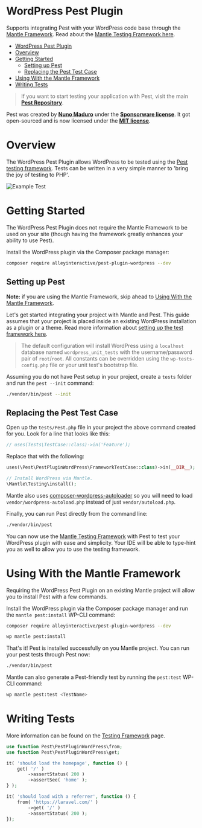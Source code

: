 # WordPress Pest Plugin

Supports integrating Pest with your WordPress code base through the [Mantle
Framework](https://mantle.alley.co/). Read about the [Mantle Testing Framework
here](https://mantle.alley.co/testing/test-framework/).

- [WordPress Pest Plugin](#wordpress-pest-plugin)
- [Overview](#overview)
- [Getting Started](#getting-started)
  - [Setting up Pest](#setting-up-pest)
  - [Replacing the Pest Test Case](#replacing-the-pest-test-case)
- [Using With the Mantle Framework](#using-with-the-mantle-framework)
- [Writing Tests](#writing-tests)

> If you want to start testing your application with Pest, visit the main
> **[Pest Repository](https://github.com/pestphp/pest)**.

Pest was created by **[Nuno Maduro](https://twitter.com/enunomaduro)** under the
**[Sponsorware license](https://github.com/sponsorware/docs)**. It got
open-sourced and is now licensed under the **[MIT
license](https://opensource.org/licenses/MIT)**.

# Overview

The WordPress Pest Plugin allows WordPress to be tested using the [Pest testing
 framework](https://pestphp.com/). Tests can be written in a very simple manner
 to 'bring the joy of testing to PHP'.

![Example Test](https://pestphp.com/assets/img/pestinstall.png)

# Getting Started

The WordPress Pest Plugin does not require the Mantle Framework to be used on
your site (though having the framework greatly enhances your ability to use
Pest).

Install the WordPress plugin via the Composer package manager:

```bash
composer require alleyinteractive/pest-plugin-wordpress --dev
```

## Setting up Pest

**Note:** if you are using the Mantle Framework, skip ahead to [Using With the Mantle Framework](#using-with-the-mantle-framework).

Let's get started integrating your project with Mantle and Pest. This guide
assumes that your project is placed inside an existing WordPress installation as
a plugin or a theme. Read more information about [setting up the test framework
here](https://mantle.alley.co/testing/test-framework/#setting-up-the-test-framework).

> The default configuration will install WordPress using a `localhost` database
> named `wordpress_unit_tests` with the username/password pair of `root`/`root`.
> All constants can be overridden using the `wp-tests-config.php` file or your
> unit test's bootstrap file.

Assuming you do not have Pest setup in your project, create a `tests` folder and
run the `pest --init` command:

```bash
./vendor/bin/pest --init
```

## Replacing the Pest Test Case

Open up the `tests/Pest.php` file in your project the above command created for you. Look for a line that looks like this:

```php
// uses(Tests\TestCase::class)->in('Feature');
```

Replace that with the following:

```php
uses(\Pest\PestPluginWordPress\FrameworkTestCase::class)->in(__DIR__);

// Install WordPress via Mantle.
\Mantle\Testing\install();
```

Mantle also uses
[composer-wordpress-autoloader](https://github.com/alleyinteractive/composer-wordpress-autoloader)
so you will need to load `vendor/wordpress-autoload.php` instead of just
`vendor/autoload.php`.

Finally, you can run Pest directly from the command line:

```bash
./vendor/bin/pest
```

You can now use the [Mantle Testing
Framework](https://mantle.alley.co/testing/test-framework/) with Pest to test
your WordPress plugin with ease and simplicity. Your IDE will be able to type-hint you as well to allow you to use the testing framework.

# Using With the Mantle Framework

Requiring the WordPress Pest Plugin on an existing Mantle project will allow you
to install Pest with a few commands.

Install the WordPress plugin via the Composer package manager and run the `mantle pest:install` WP-CLI command:

```bash
composer require alleyinteractive/pest-plugin-wordpress --dev

wp mantle pest:install
```

That's it! Pest is installed successfully on you Mantle project. You can run
your pest tests through Pest now:

```bash
./vendor/bin/pest
```

Mantle can also generate a Pest-friendly test by running the `pest:test`
WP-CLI command:

```bash
wp mantle pest:test <TestName>
```

# Writing Tests

More information can be found on the [Testing Framework](https://mantle.alley.com/docs/testing) page.

```php
use function Pest\PestPluginWordPress\from;
use function Pest\PestPluginWordPress\get;

it( 'should load the homepage', function () {
    get( '/' )
        ->assertStatus( 200 )
        ->assertSee( 'home' );
} );

it( 'should load with a referrer', function () {
    from( 'https://laravel.com/' )
        ->get( '/' )
        ->assertStatus( 200 );
});
```
